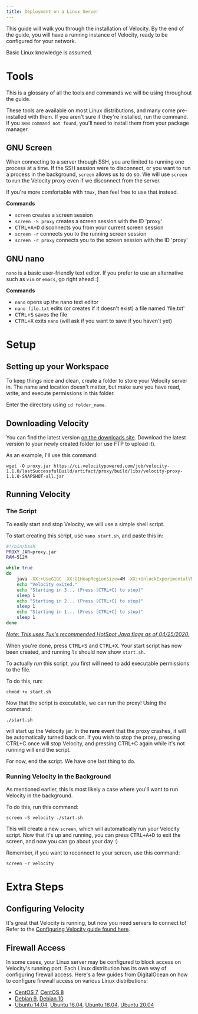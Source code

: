 ```yaml
---
title: Deployment on a Linux Server
---
```


This guide will walk you through the installation of Velocity. By the end of the guide, you will have a running instance of Velocity, ready to be configured for your network.

Basic Linux knowledge is assumed.

# Tools

This is a glossary of all the tools and commands we will be using throughout the guide.

These tools are available on most Linux distributions, and many come pre-installed with them. If you aren't sure if they're installed, run the command. If you see `command not found`, you'll need to install them from your package manager.

## GNU Screen

When connecting to a server through SSH, you are limited to running one process at a time. If the SSH session were to disconnect, or you want to run a process in the background, `screen` allows us to do so. We will use `screen` to run the Velocity proxy even if we disconnect from the server.

If you're more comfortable with `tmux`, then feel free to use that instead.

**Commands**
- `screen` creates a screen session
- `screen -S proxy` creates a screen session with the ID 'proxy'
- <kbd>CTRL+A+D</kbd> disconnects you from your current screen session
- `screen -r` connects you to the running screen session
- `screen -r proxy` connects you to the screen session with the ID 'proxy'

## GNU nano

`nano` is a basic user-friendly text editor. If you prefer to use an alternative such as `vim` or `emacs`, go right ahead :]

**Commands**
- `nano` opens up the nano text editor
- `nano file.txt` edits (or creates if it doesn't exist) a file named 'file.txt'
- <kbd>CTRL+S</kbd> saves the file
- <kbd>CTRL+X</kbd> exits `nano` (will ask if you want to save if you haven't yet)

# Setup

## Setting up your Workspace

To keep things nice and clean, create a folder to store your Velocity server in. The name and location doesn't matter, but make sure you have read, write, and execute permissions in this folder.

Enter the directory using `cd folder_name`.

## Downloading Velocity

You can find the latest version [on the downloads site](https://www.velocitypowered.com/downloads). Download the latest version to your newly created folder (or use FTP to upload it).

As an example, I'll use this command:
```shell script
wget -O proxy.jar https://ci.velocitypowered.com/job/velocity-1.1.0/lastSuccessfulBuild/artifact/proxy/build/libs/velocity-proxy-1.1.0-SNAPSHOT-all.jar
```

## Running Velocity

### The Script

To easily start and stop Velocity, we will use a simple shell script.

To start creating this script, use `nano start.sh`, and paste this in:

```sh
#!/bin/bash
PROXY_JAR=proxy.jar
RAM=512M

while true
do
    java -XX:+UseG1GC -XX:G1HeapRegionSize=4M -XX:+UnlockExperimentalVMOptions -XX:+ParallelRefProcEnabled -XX:+AlwaysPreTouch -Xmx${RAM} -Xms${RAM} -jar ${PROXY_JAR}
    echo "Velocity exited."
    echo "Starting in 3... (Press [CTRL+C] to stop)"
    sleep 1
    echo "Starting in 2... (Press [CTRL+C] to stop)"
    sleep 1
    echo "Starting in 1... (Press [CTRL+C] to stop)"
    sleep 1
done
```

_[Note: This uses Tux's recommended HotSpot Java flags as of 04/25/2020.]( https://discord.com/channels/472484458856185878/472485684473626625/703753792243499038)_

When you're done, press <kbd>CTRL+S</kbd> and <kbd>CTRL+X</kbd>. Your start script has now been created, and running `ls` should now show `start.sh`.

To actually _run_ this script, you first will need to add executable permissions to the file.

To do this, run:

```shell script
chmod +x start.sh
```

Now that the script is executable, we can run the proxy! Using the command:

```
./start.sh
```

will start up the Velocity jar. In the **rare** event that the proxy crashes, it will be automatically turned back on. If you wish to stop the proxy, pressing CTRL+C once will stop Velocity, and pressing CTRL+C again while it's not running will end the script.

For now, end the script. We have one last thing to do.

### Running Velocity in the Background

As mentioned earlier, this is most likely a case where you'll want to run Velocity in the background.

To do this, run this command:

```shell script
screen -S velocity ./start.sh
```

This will create a new `screen`, which will automatically run your Velocity script. Now that it's up and running, you can press <kbd>CTRL+A+D</kbd> to exit the screen, and now you can go about your day :)

Remember, if you want to reconnect to your screen, use this command:

```shell script
screen -r velocity
```

# Extra Steps

## Configuring Velocity

It's great that Velocity is running, but now you need servers to connect to! Refer to the [Configuring Velocity guide found here](/wiki/users/configuration/).

## Firewall Access

In some cases, your Linux server may be configured to block access on Velocity's running port. Each Linux distribution has its own way of configuring firewall access. Here's a few guides from DigitalOcean on how to configure firewall access on various Linux distributions:

- [CentOS 7](https://www.digitalocean.com/community/tutorials/how-to-set-up-a-firewall-using-firewalld-on-centos-7), [CentOS 8](https://www.digitalocean.com/community/tutorials/how-to-set-up-a-firewall-using-firewalld-on-centos-8)
- [Debian 9](https://www.digitalocean.com/community/tutorials/how-to-set-up-a-firewall-with-ufw-on-debian-9), [Debian 10](https://www.digitalocean.com/community/tutorials/how-to-set-up-a-firewall-with-ufw-on-debian-10)
- [Ubuntu 14.04](https://www.digitalocean.com/community/tutorials/how-to-set-up-a-firewall-with-ufw-on-ubuntu-14-04), [Ubuntu 16.04](https://www.digitalocean.com/community/tutorials/how-to-set-up-a-firewall-with-ufw-on-ubuntu-16-04), [Ubuntu 18.04](https://www.digitalocean.com/community/tutorials/how-to-set-up-a-firewall-with-ufw-on-ubuntu-18-04), [Ubuntu 20.04](https://www.digitalocean.com/community/tutorials/how-to-set-up-a-firewall-with-ufw-on-ubuntu-20-04)
 
